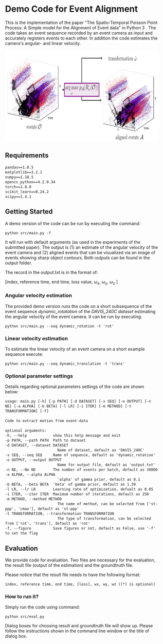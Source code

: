 # Demo Code for Event Alignment

This is the implementation of the paper "The Spatio-Temporal Poisson Point Process: A Simple model for the Alignment of Event data" in Python 3 . The code takes an event sequence recorded by an event camera as input and accurately registers events to each other. In addition the code estimates the camera's angular- and linear velocity.

<p align="center">
  <img height="300" src="/imgs/overview-diagram.png">
</p>


## Requirements
    pandas==1.0.5
    matplotlib==3.2.1
    numpy==1.18.5
    opencv_python==4.2.0.34
    torch==1.8.0
    scikit_learn==0.24.2
    scipy==1.4.1

## Getting Started

A demo version of the code can be run by executing the command:
    
    python src/main.py -f

It will run with default arguments (as used in the experiments of the submitted paper).
The output is (1) an estimate of the angular velocity of the event camera and (2) aligned events that can be visualized via an image of events showing sharp object contours. Both outputs can be found in the output folder.

The record in the output.txt is in the format of:

[index, reference time, end time, loss value, &omega;<sub>x</sub>, &omega;<sub>y</sub>, &omega;<sub>z</sub> ]

### Angular velocity estimation

The provided demo version runs the code on a short subsequence of the event sequence *dynamic_rotatation* of the *DAVIS_240C dataset* estimating the angular velocity of the event camera. It can be run by executing:

    python src/main.py --seq dynamic_rotation -t 'rot'


### Linear velocity estimation

To estimate the linear velocity of an event camera on a short example sequence execute:

    python src/main.py --seq dynamic_translation -t 'trans'
    
    
### Optional parameter settings

Details regarding optional parameters settings of the code are shown below:

    usage: main.py [-h] [-p PATH] [-d DATASET] [-s SEQ] [-o OUTPUT] [-n NE] [-a ALPHA] [-b BETA] [-l LR] [-i ITER] [-m METHOD] [-t TRANSFORMATION] [-f]

    Code to extract motion from event-data

    optional arguments:
    -h, --help            show this help message and exit
    -p PATH, --path PATH  Path to dataset
    -d DATASET, --dataset DATASET
                            Name of dataset, default as 'DAVIS_240C'
    -s SEQ, --seq SEQ     Name of sequence, default as 'dynamic_rotation'
    -o OUTPUT, --output OUTPUT
                            Name for output file, default as 'output.txt'
    -n NE, --Ne NE        The number of events per batch, default as 30000
    -a ALPHA, --alpha ALPHA
                            'alpha' of gamma prior, default as 0.1
    -b BETA, --beta BETA  'beta' of gamma prior, default as 1.59
    -l LR, --lr LR        Learning rate of optimization, defualt as 0.05
    -i ITER, --iter ITER  Maximum number of iterations, default as 250
    -m METHOD, --method METHOD
                            The name of method, can be selected from ['st-ppp', 'cmax'], default as 'st-ppp'
    -t TRANSFORMATION, --transformation TRANSFORMATION
                            The type of transformation, can be selected from ['rot', 'trans'], default as 'rot'
    -f, --figure          Save figures or not, default as False, use '-f' to set the flag

## Evaluation

We provide code for evaluation. Two files are necessary for the evaluation, the result file (output of the estimation) and the groundtruth file.

Please notice that the result file needs to have the following format:

    index, reference time, end time, [loss], wx, wy, wz ([*] is optional)

### How to run it?

Simply run the code using command:

    python src/eval.py

Dialog boxes for choosing result and groundtruth file will show up. Please follow the instructions shown in the command line window or the title of dialog box.




